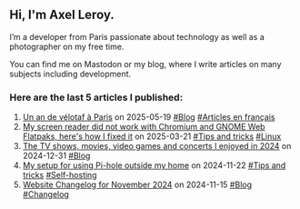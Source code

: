 
## Hi, I'm **Axel Leroy**.
 
I’m a developer from Paris passionate about technology as well as a photographer on my free time.

You can find me on Mastodon or my blog, where I write articles on many subjects including development.

### Here are the **last 5 articles** I published:

1. [Un an de vélotaf à Paris](https://axel.leroy.sh/blog/un-an-velotaf?utm_source=github_profile) on 2025-05-19 [#Blog](https://axel.leroy.sh/blog/topic/blog?utm_source=github_profile) [#Articles en français](https://axel.leroy.sh/blog/topic/articles-en-francais?utm_source=github_profile)
2. [My screen reader did not work with Chromium and GNOME Web Flatpaks, here's how I fixed it](https://axel.leroy.sh/blog/how-to-fix-screen-reader-chromium-gnome-web?utm_source=github_profile) on 2025-03-21 [#Tips and tricks](https://axel.leroy.sh/blog/topic/tips-and-tricks?utm_source=github_profile) [#Linux](https://axel.leroy.sh/blog/topic/linux?utm_source=github_profile)
3. [The TV shows, movies, video games and concerts I enjoyed in 2024](https://axel.leroy.sh/blog/movies-tv-shows-videos-games-and-concerts-2024?utm_source=github_profile) on 2024-12-31 [#Blog](https://axel.leroy.sh/blog/topic/blog?utm_source=github_profile)
4. [My setup for using Pi-hole outside my home](https://axel.leroy.sh/blog/using-pihole-outside-home?utm_source=github_profile) on 2024-11-22 [#Tips and tricks](https://axel.leroy.sh/blog/topic/tips-and-tricks?utm_source=github_profile) [#Self-hosting](https://axel.leroy.sh/blog/topic/self-hosting?utm_source=github_profile)
5. [Website Changelog for November 2024](https://axel.leroy.sh/blog/changelog-november-2024?utm_source=github_profile) on 2024-11-15 [#Blog](https://axel.leroy.sh/blog/topic/blog?utm_source=github_profile) [#Changelog](https://axel.leroy.sh/blog/topic/changelog?utm_source=github_profile)
